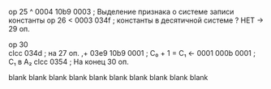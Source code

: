 op 25
^    0004 10b9 0003                ; Выделение признака о системе записи константы
op 26
<      	  0003 034f                ; константы в десятичной системе ? НЕТ → 29 оп.

op 30                              
clcc 	       034d				; на 27 оп.
,+ 	 03e9 10b9 0001				; С₀ + 1 = С₁
<- 	 0001 000b 0001				; С₁ в A₂
clcc 0354						; На конец 30 оп.

blank
blank
blank
blank
blank
blank
blank
blank
blank
blank